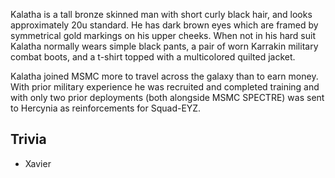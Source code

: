 Kalatha is a tall bronze skinned man with short curly black hair, and looks approximately 20u standard. He has dark brown eyes which are framed by symmetrical gold markings on his upper cheeks. When not in his hard suit Kalatha normally wears simple black pants, a pair of worn Karrakin military combat boots, and a t-shirt topped with a multicolored quilted jacket.

Kalatha joined MSMC more to travel across the galaxy than to earn money. With prior military experience he was recruited and completed training and with only two prior deployments (both alongside MSMC SPECTRE) was sent to Hercynia as reinforcements for Squad-EYZ.

## Trivia

* Xavier
